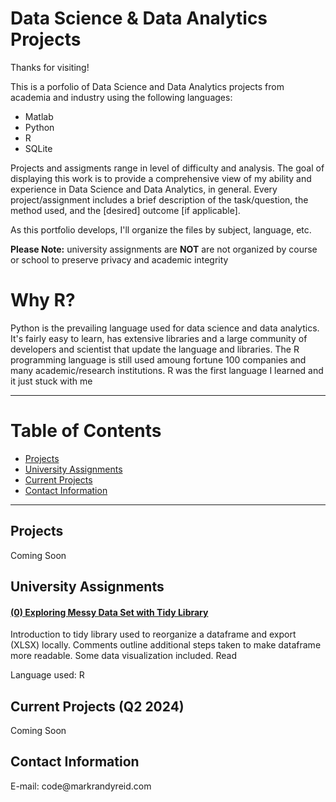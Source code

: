 # Data Science & Data Analytics Projects
Thanks for visiting!

This is a porfolio of Data Science and Data Analytics projects from academia and industry using the following languages:
* Matlab
* Python
* R
* SQLite

<p>Projects and assigments range in level of difficulty and analysis. 
  The goal of displaying this work is to provide a comprehensive view of my ability and experience in Data Science and Data Analytics, in general. 
  Every project/assignment includes a brief description of the task/question, the method used, and the [desired] outcome [if applicable].</p>

  As this portfolio develops, I'll organize the files by subject, language, etc.

<strong>Please Note:</strong> university assignments are <strong>NOT</strong> are not organized by course or school to preserve privacy and academic integrity

# Why R? 
<p>Python is the prevailing language used for data science and data analytics. It's fairly easy to learn, has extensive libraries and a large community of developers and scientist that update the language and libraries. The R programming language is still used amoung fortune 100 companies and many academic/research institutions. R was the first language I learned and it just stuck with me</p>

<hr>

# Table of Contents
*  [Projects](#Projects)
*  [University Assignments](#Assignments)
*  [Current Projects](#Current)
*  [Contact Information](#Contact)


<hr>

<h2 id="Projects">Projects</h2>
<p>Coming Soon</p>

<h2 id="Assignments">University Assignments</h2>

  #### [(0) Exploring Messy Data Set with Tidy Library](www.google.com)
  <p>Introduction to tidy library used to reorganize a dataframe and export (XLSX) locally. Comments outline additional steps taken to make dataframe more readable. Some data visualization included. Read</p>Language used: R


<h2 id="Current">Current Projects (Q2 2024)</h2>
<p>Coming Soon</p>

<h2 id="Contact">Contact Information</h2>
<p>E-mail: code@markrandyreid.com</p>
